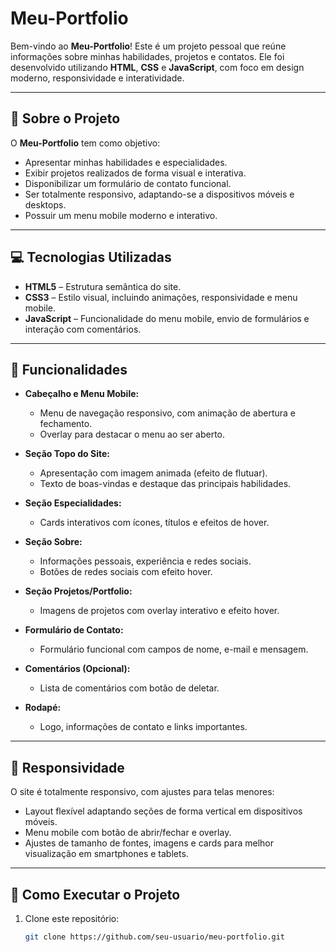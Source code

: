 # Meu-Portfolio

Bem-vindo ao **Meu-Portfolio**! Este é um projeto pessoal que reúne informações sobre minhas habilidades, projetos e contatos. Ele foi desenvolvido utilizando **HTML**, **CSS** e **JavaScript**, com foco em design moderno, responsividade e interatividade.

---

## 📝 Sobre o Projeto

O **Meu-Portfolio** tem como objetivo:

- Apresentar minhas habilidades e especialidades.
- Exibir projetos realizados de forma visual e interativa.
- Disponibilizar um formulário de contato funcional.
- Ser totalmente responsivo, adaptando-se a dispositivos móveis e desktops.
- Possuir um menu mobile moderno e interativo.

---

## 💻 Tecnologias Utilizadas

- **HTML5** – Estrutura semântica do site.
- **CSS3** – Estilo visual, incluindo animações, responsividade e menu mobile.
- **JavaScript** – Funcionalidade do menu mobile, envio de formulários e interação com comentários.

---

## 🎨 Funcionalidades

- **Cabeçalho e Menu Mobile:**  
  - Menu de navegação responsivo, com animação de abertura e fechamento.
  - Overlay para destacar o menu ao ser aberto.

- **Seção Topo do Site:**  
  - Apresentação com imagem animada (efeito de flutuar).
  - Texto de boas-vindas e destaque das principais habilidades.

- **Seção Especialidades:**  
  - Cards interativos com ícones, títulos e efeitos de hover.

- **Seção Sobre:**  
  - Informações pessoais, experiência e redes sociais.
  - Botões de redes sociais com efeito hover.

- **Seção Projetos/Portfolio:**  
  - Imagens de projetos com overlay interativo e efeito hover.
  
- **Formulário de Contato:**  
  - Formulário funcional com campos de nome, e-mail e mensagem.
  
- **Comentários (Opcional):**  
  - Lista de comentários com botão de deletar.

- **Rodapé:**  
  - Logo, informações de contato e links importantes.
  
---

## 📱 Responsividade

O site é totalmente responsivo, com ajustes para telas menores:

- Layout flexível adaptando seções de forma vertical em dispositivos móveis.
- Menu mobile com botão de abrir/fechar e overlay.
- Ajustes de tamanho de fontes, imagens e cards para melhor visualização em smartphones e tablets.

---

## 🚀 Como Executar o Projeto

1. Clone este repositório:
   ```bash
   git clone https://github.com/seu-usuario/meu-portfolio.git
